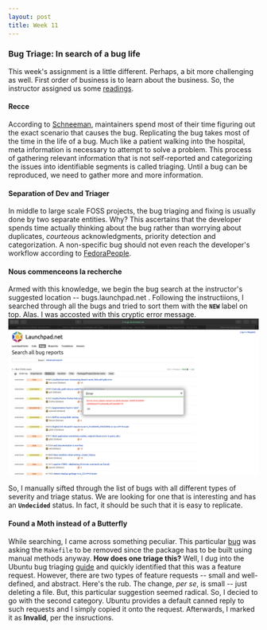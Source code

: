 ```yaml
---
layout: post
title: Week 11
---
```


### Bug Triage: In search of a bug life
This week's assignment is a little different. Perhaps, a bit more challenging as well. First order of business is to learn about the business. So, the instructor assigned us some [readings](http://www.compsci.hunter.cuny.edu/~sweiss/course_materials/cs_ossd/assignments/assignment_12_bug_fixing.pdf).

#### Recce
According to [Schneeman](https://opensource.com/life/16/8/how-get-bugs-fixed-open-source-software), maintainers spend most of their time figuring out the exact scenario that causes the bug. Replicating the bug takes most of the time in the life of a bug. Much like a patient walking into the hospital, meta information is necessary to attempt to solve a problem. This process of gathering relevant information that is not self-reported and categorizing the issues into identifiable segments is called triaging. Until a bug can be reproduced, we need to gather more and more information. 

#### Separation of Dev and Triager
In middle to large scale FOSS projects, the bug triaging and fixing is usually done by two separate entities. Why? This ascertains that the developer spends time actually thinking about the bug rather than worrying about duplicates, *courteous* acknowledgments, priority detection and categorization. A non-specific bug should not even reach the developer's workflow according to [FedoraPeople](https://quaid.fedorapeople.org/TOS/Practical_Open_Source_Software_Exploration/html/sn-Debugging_the_Code-Bug_Triage.html). 

#### Nous commenceons la recherche 
Armed with this knowledge, we begin the bug search at the instructor's suggested location -- bugs.launchpad.net . Following the instructiions, I searched through all the bugs and tried to sort them with the **`NEW`** label on top. Alas. I was accosted with this cryptic error message. ![Error](../images/bugTriage.png)

So, I manually sifted through the list of bugs with all different types of severity and triage status. We are looking for one that is interesting and has an **`Undecided`** status. In fact, it should be such that it is easy to replicate. 

#### Found a Moth instead of a Butterfly
While searching, I came across something peculiar. This particular [bug](https://bugs.launchpad.net/deja-dup/+bug/1808606) was asking the `Makefile` to be removed since the package has to be built using manual methods anyway. **How does one triage this?** Well, I dug into the Ubuntu bug triaging [guide](https://wiki.ubuntu.com/Bugs/Triage) and quickly identified that this was a feature request. However, there are two types of feature requests -- small and well-defined, and abstract. Here's the rub. The change, *per se*, is small -- just deleting a file. But, this particular suggestion seemed radical. So, I decied to go with the second category. Ubuntu provides a default canned reply to such requests and I simply copied it onto the request. Afterwards, I marked it as **Invalid**, per the insructions. 
